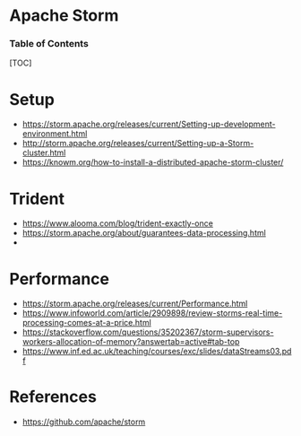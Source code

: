 # Apache Storm

<h3>Table of Contents</h3>
[TOC]

# Setup
- https://storm.apache.org/releases/current/Setting-up-development-environment.html
- http://storm.apache.org/releases/current/Setting-up-a-Storm-cluster.html
- https://knowm.org/how-to-install-a-distributed-apache-storm-cluster/

# Trident
- https://www.alooma.com/blog/trident-exactly-once
- https://storm.apache.org/about/guarantees-data-processing.html
-

# Performance
- https://storm.apache.org/releases/current/Performance.html
- https://www.infoworld.com/article/2909898/review-storms-real-time-processing-comes-at-a-price.html
- https://stackoverflow.com/questions/35202367/storm-supervisors-workers-allocation-of-memory?answertab=active#tab-top
- https://www.inf.ed.ac.uk/teaching/courses/exc/slides/dataStreams03.pdf

# References
- https://github.com/apache/storm
